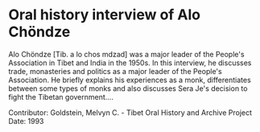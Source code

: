 # Oral history interview of Alo Chöndze


Alo Chöndze [Tib. a lo chos mdzad] was a major leader of the People's Association in Tibet and India in the 1950s. In this interview, he discusses trade, monasteries and politics as a major leader of the People's Association. He briefly explains his experiences as a monk, differentiates between some types of monks and also discusses Sera Je's decision to fight the Tibetan government....


Contributor:
                        Goldstein, Melvyn C. - Tibet Oral History and Archive Project  
Date:
1993  
